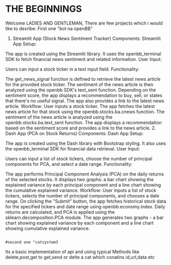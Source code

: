 # THE BEGINNINGS 

Welcome LADIES AND GENTLEMAN,
There are few projects which i would like to desribe:
                                                                           First one "bot na openBB"
1. Streamlit App (Stock News Sentiment Tracker)
Components:
Streamlit App Setup:

The app is created using the Streamlit library.
It uses the openbb_terminal SDK to fetch financial news sentiment and related information.
User Input:

Users can input a stock ticker in a text input field.
Functionality:

The get_news_signal function is defined to retrieve the latest news article for the provided stock ticker.
The sentiment of the news article is then analyzed using the openbb SDK's text_sent function.
Depending on the sentiment score, the app displays a recommendation to buy, sell, or states that there's no useful signal.
The app also provides a link to the latest news article.
Workflow:
User inputs a stock ticker.
The app fetches the latest news article for that stock using the openbb.stocks.ba.cnews function.
The sentiment of the news article is analyzed using the openbb.stocks.ba.text_sent function.
The app displays a recommendation based on the sentiment score and provides a link to the news article.
2. Dash App (PCA on Stock Returns)
Components:
Dash App Setup:

The app is created using the Dash library with Bootstrap styling.
It also uses the openbb_terminal SDK for financial data retrieval.
User Input:

Users can input a list of stock tickers, choose the number of principal components for PCA, and select a date range.
Functionality:

The app performs Principal Component Analysis (PCA) on the daily returns of the selected stocks.
It displays two graphs: a bar chart showing the explained variance by each principal component and a line chart showing the cumulative explained variance.
Workflow:
User inputs a list of stock tickers, selects the number of principal components, and chooses a date range.
On clicking the "Submit" button, the app fetches historical stock data for the specified tickers and date range using openbb.economy.index.
Daily returns are calculated, and PCA is applied using the sklearn.decomposition.PCA module.
The app generates two graphs - a bar chart showing explained variance by each component and a line chart showing cumulative explained variance.

                                                                                                        
                                                                                                        
                                                                                                #second one "catsystem3
Its a basic implementation of api and using typical Methods like delete,post,get to get,send or delte a cat which conatins id,url,data etc 
                                                                                                        
